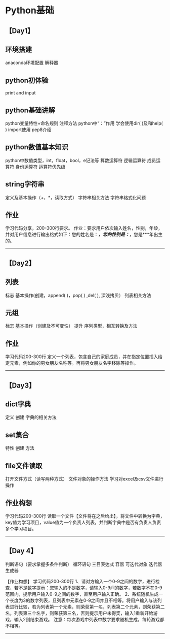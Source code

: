 # Python基础

## 【Day1】
## 环境搭建
anaconda环境配置
解释器

## python初体验
print and input

## python基础讲解
python变量特性+命名规则
注释方法
python中“：”作用
学会使用dir( )及和help( )
import使用
pep8介绍

## python数值基本知识
python中数值类型，int，float，bool，e记法等
算数运算符
逻辑运算符
成员运算符
身份运算符
运算符优先级

## string字符串
定义及基本操作（+，*，读取方式）
字符串相关方法
字符串格式化问题

## 作业
学习代码分享，200-300行要求。
作业：要求用户依次输入姓名，性别，年龄，并对用户信息进行输出格式如下：您的姓名是：***，您的性别是：***，您是***年出生的。

--------------------

## 【Day2】
## 列表
标志
基本操作(创建，append( )，pop( ) ,del( ), 深浅拷贝）
列表相关方法

## 元组
标志
基本操作（创建及不可变性）
提升
序列类型，相互转换及方法

## 作业
学习代码200-300行
定义一个列表，包含自己的家庭成员，并在指定位置插入给定元素，例如你的男女朋友名称等。再将男女朋友名字移除等操作。

--------------------

## 【Day3】
## dict字典
定义
创建
字典的相关方法

## set集合
特性
创建
方法

## file文件读取
 打开文件方式（读写两种方式）
文件对象的操作方法
学习对excel及csv文件进行操作

## 作业构想
学习代码200-300行
读取一个文件【文件将在之后给出】，将文件中转换为字典，key值为学习项目，value值为一个负责人列表，并判断字典中是否有负责人负责多个学习项目。

-----------------------

## 【Day 4】
判断语句（要求掌握多条件判断）
循环语句
三目表达式
容器
可迭代对象
迭代器
生成器

【作业构想】
学习代码200-300行
1、请对方输入一个0-9之间的数字，进行检查，若不是数字提示：您输入的不是数字，请输入0-9间的数字，若数字不在0-9范围内，提示用户输入0-9之间的数字，直至用户输入正确。
2、系统随机生成一个长度为3的数字列表，且列表中元素在0-9之间并且不相等。将用户输入与该列表进行比较，若为列表第一个元素，则荣获第一名，列表第二个元素，则荣获第二名，列表第三个名字，则荣获第三名，否则提示用户未得奖，输入1重新开始游戏，输入2则结束游戏。
注意：每次游戏中列表中数字要求随机生成，每轮游戏都不相等。

-------------------------------------
